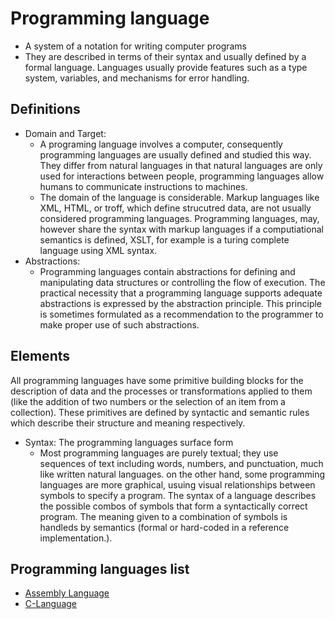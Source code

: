 # Programming language
- A system of a notation for writing computer programs
- They are described in terms of their syntax and usually defined by a formal language. Languages usually provide features such as a type system, variables, and mechanisms for error handling. 
## Definitions
- Domain and Target: 
  - A programing language involves a computer, consequently programming languages are usually defined and studied this way. They differ from natural languages in that natural languages are only used for interactions between people, programming languages allow humans to communicate instructions to machines.
  - The domain of the language is considerable. Markup languages like XML, HTML, or troff, which define strucutred data, are not usually considered programming languages. Programming languages, may, however share the syntax with markup languages if a computiational semantics is defined, XSLT, for example is a turing complete language using XML syntax. 
- Abstractions:
    - Programming languages contain abstractions for defining and manipulating data structures or controlling the flow of execution. The practical necessity that a programming language supports adequate abstractions is expressed by the abstraction principle. This principle is sometimes formulated as a recommendation to the programmer to make proper use of such abstractions. 
## Elements
All programming languages have some primitive building blocks for the description of data and the processes or transformations applied to them (like the addition of two numbers or the selection of an item from a collection). These primitives are defined by syntactic and semantic rules which describe their structure and meaning respectively. 
- Syntax: The programming languages surface form
  - Most programming languages are purely textual; they use sequences of text including words, numbers, and punctuation, much like written natural languages. on the other hand, some programming languages are more graphical, usuing visual relationships between symbols to specify a program. The syntax of a language describes the possible combos of symbols that form a syntactically correct program. The meaning given to a combination of symbols is handleds by semantics (formal or hard-coded in a reference implementation.). 
    
    
    
## Programming languages list
- [Assembly Language](coding-list/Assembly-Language) 
- [C-Language](coding-list/C-Language) 
